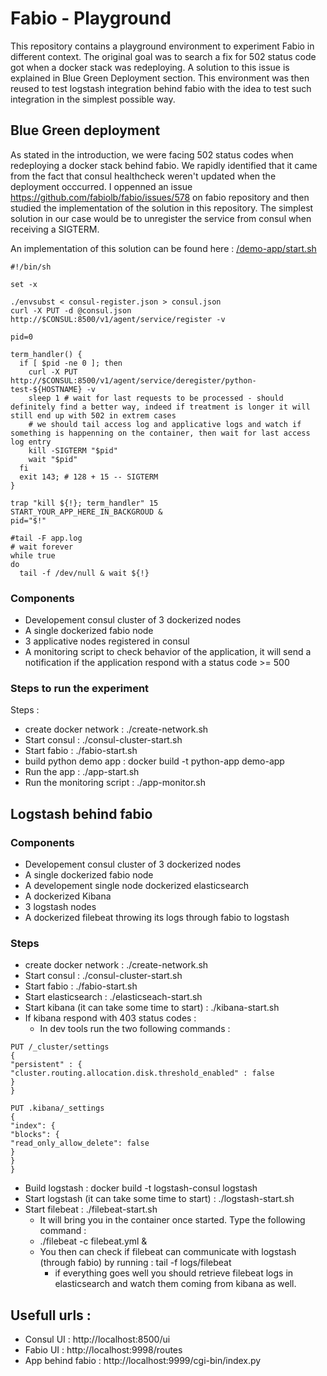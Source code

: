 # Fabio - Playground

This repository contains a playground environment to experiment Fabio in different context.
The original goal was to search a fix for 502 status code got when a docker stack was redeploying. A solution to this issue is explained in Blue Green Deployment section.
This environment was then reused to test logstash integration behind fabio with the idea to test such integration in the simplest possible way.

## Blue Green deployment

As stated in the introduction, we were facing 502 status codes when redeploying a docker stack behind fabio. We rapidly identified that it came from the fact that consul healthcheck weren't updated when the deployment occcurred. 
I oppenned an issue https://github.com/fabiolb/fabio/issues/578 on fabio repository and then studied the implementation of the solution in this repository.
The simplest solution in our case would be to unregister the service from consul when receiving a SIGTERM.

An implementation of this solution can be found here : [/demo-app/start.sh](/demo-app/start.sh)

```
#!/bin/sh

set -x

./envsubst < consul-register.json > consul.json
curl -X PUT -d @consul.json http://$CONSUL:8500/v1/agent/service/register -v

pid=0

term_handler() {
  if [ $pid -ne 0 ]; then
    curl -X PUT http://$CONSUL:8500/v1/agent/service/deregister/python-test-${HOSTNAME} -v
    sleep 1 # wait for last requests to be processed - should definitely find a better way, indeed if treatment is longer it will still end up with 502 in extrem cases
    # we should tail access log and applicative logs and watch if something is happenning on the container, then wait for last access log entry
    kill -SIGTERM "$pid"
    wait "$pid"
  fi
  exit 143; # 128 + 15 -- SIGTERM
}

trap "kill ${!}; term_handler" 15
START_YOUR_APP_HERE_IN_BACKGROUD &
pid="$!"

#tail -F app.log
# wait forever
while true
do
  tail -f /dev/null & wait ${!}

```

### Components

 - Developement consul cluster of 3 dockerized nodes
 - A single dockerized fabio node
 - 3 applicative nodes registered in consul
 - A monitoring script to check behavior of the application, it will send a notification if the application respond with a status code >= 500

### Steps to run the experiment

Steps :

 - create docker network : ./create-network.sh
 - Start consul : ./consul-cluster-start.sh
 - Start fabio : ./fabio-start.sh
 - build python demo app : docker build -t python-app demo-app
 - Run the app : ./app-start.sh
 - Run the monitoring script : ./app-monitor.sh

## Logstash behind fabio

### Components
 - Developement consul cluster of 3 dockerized nodes
 - A single dockerized fabio node
 - A developement single node dockerized elasticsearch 
 - A dockerized Kibana 
 - 3 logstash nodes
 - A dockerized filebeat throwing its logs through fabio to logstash 

### Steps

 - create docker network : ./create-network.sh
 - Start consul : ./consul-cluster-start.sh
 - Start fabio : ./fabio-start.sh
 - Start elasticsearch : ./elasticseach-start.sh
 - Start kibana (it can take some time to start) :  ./kibana-start.sh
 - If kibana respond with 403 status codes : 
    - In dev tools run the two following commands :
```
PUT /_cluster/settings
{
"persistent" : {
"cluster.routing.allocation.disk.threshold_enabled" : false
}
}

PUT .kibana/_settings
{
"index": {
"blocks": {
"read_only_allow_delete": false
}
}
}
```
 - Build logstash : docker build -t logstash-consul logstash
 - Start logstash (it can take some time to start) : ./logstash-start.sh
 - Start filebeat : ./filebeat-start.sh
 	- It will bring you in the container once started. Type the following command :
	- ./filebeat -c filebeat.yml &
	- You then can check if filebeat can communicate with logstash (through fabio) by running : tail -f logs/filebeat
        - if everything goes well you should retrieve filebeat logs in elasticsearch and watch them coming from kibana as well.

## Usefull urls : 
 - Consul UI : http://localhost:8500/ui
 - Fabio UI : http://localhost:9998/routes
 - App behind fabio : http://localhost:9999/cgi-bin/index.py
